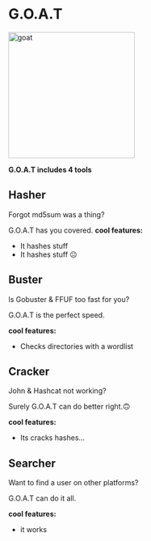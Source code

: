 # G.O.A.T 

<img src="https://github.com/user-attachments/assets/09aac1c9-66a1-479e-8ef3-87bfa56131b8" alt="goat" width="250"/>

**G.O.A.T includes 4 tools**
## Hasher
Forgot md5sum was a thing?

G.O.A.T has you covered.
**cool features:**
- It hashes stuff
- It hashes stuff 😐
  
## Buster
ls Gobuster & FFUF too fast for you?

G.O.A.T is the perfect speed.

**cool features:**
- Checks directories with a wordlist
  
## Cracker
John & Hashcat not working?

Surely G.O.A.T can do better right.🙃

**cool features:**
- Its cracks hashes...

## Searcher
Want to find a user on other platforms?

G.O.A.T can do it all.

**cool features:**
- it works
